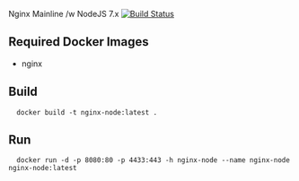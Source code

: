 Nginx Mainline /w NodeJS 7.x [![Build Status](https://travis-ci.org/3d-pro/nginx-node.svg?branch=master)](https://travis-ci.org/3d-pro/nginx-node)

## Required Docker Images
- nginx

## Build
```
  docker build -t nginx-node:latest .
```
## Run
```
  docker run -d -p 8080:80 -p 4433:443 -h nginx-node --name nginx-node nginx-node:latest
```
